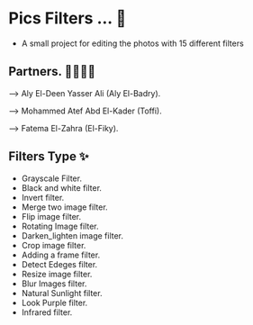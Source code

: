 # Pics Filters ... 💫
- A small project for editing the photos with 15 different filters 
## Partners. 👨‍💻👩‍💻
--> Aly El-Deen Yasser Ali (Aly El-Badry).

--> Mohammed Atef Abd El-Kader (Toffi).

--> Fatema El-Zahra (El-Fiky).
## Filters Type ✨
-  Grayscale Filter.
-  Black and white filter.
-  Invert filter.
-  Merge two image filter.
-  Flip image filter.
-  Rotating Image filter.
-  Darken_lighten image filter.
-  Crop image filter.
-  Adding a frame filter.
-  Detect Edeges filter.
-  Resize image filter.
-  Blur Images filter.
-  Natural Sunlight filter.
-  Look Purple filter.
-  Infrared filter.
